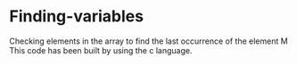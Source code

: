 # Finding-variables
Checking elements in the array to find the last occurrence of the element M
This code has been built by using the c language.

